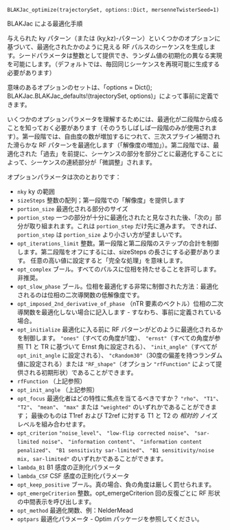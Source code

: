 ```
BLAKJac_optimize(trajectorySet, options::Dict, mersenneTwisterSeed=1)
```

BLAKJac による最適化手順

与えられた ky パターン（または (ky,kz)-パターン）といくつかのオプションに基づいて、最適化されたかのように見える RF パルスのシーケンスを生成します。シードパラメータは整数として提供でき、ランダム値の初期化の異なる実現を可能にします。（デフォルトでは、毎回同じシーケンスを再現可能に生成する必要があります）

意味のあるオプションのセットは、「options = Dict(); BLAKJac.BLAKJac_defaults!(trajectorySet, options)」によって事前に定義できます。

いくつかのオプションパラメータを理解するためには、最適化が二段階から成ることを知っておく必要があります（そのうちしばしば一段階のみが使用されます）。第一段階では、自由度の数が増加するにつれて、三次スプライン補間された滑らかな RF パターンを最適化します（「解像度の増加」）。第二段階では、最適化された「過去」を前提に、シーケンスの部分を部分ごとに最適化することによって、シーケンスの連続部分が「微調整」されます。

オプションパラメータは次のとおりです：

  * `nky`             ky の範囲
  * `sizeSteps`       整数の配列；第一段階での「解像度」を提供します
  * `portion_size`    最適化される部分のサイズ
  * `portion_step`    一つの部分が十分に最適化されたと見なされた後、「次の」部分が取り組まれます。これは `portion_step` だけ先に進みます。                   できれば、`portion_step` は `portion_size` より小さい方が望ましいです。
  * `opt_iterations_limit`  整数。第一段階と第二段階のステップの合計を制御します。第二段階をオフにするには、sizeSteps の長さにする必要があります。                     任意の高い値に設定すると「完全な処理」を意味します。
  * `opt_complex`     ブール。すべてのパルスに位相を持たせることを許可します。非推奨。
  * `opt_slow_phase`  ブール。位相を最適化する非常に制御された方法：最適化されるのは位相の二次導関数の低解像度です。
  * `opt_imposed_2nd_derivative_of_phase`        （nTR 要素のベクトル）位相の二次導関数を最適化しない場合に記入します -                                            すなわち、事前に定義されている場合。
  * `opt_initialize`  最適化に入る前に RF パターンがどのように最適化されるかを制御します。 `"ones"`（すべての角度が1度）、                      `"ernst"`（すべての角度が参照 T1 と TR に基づいて Ernst 角に設定される）、 `"init_angle"`（すべてが `opt_init_angle` に設定される）、                     `"cRandom30"`（30度の偏差を持つランダム値に設定される）または `"RF_shape"`（オプション                      `"rfFunction"` によって提供される初期形状）であることができます。
  * `rfFunction`      （上記参照）
  * `opt_init_angle`  （上記参照）
  * `opt_focus`       最適化者はどの特性に焦点を当てるべきですか？ `"rho"`、 `"T1"`、 `"T2"`、 `"mean"`、 `"max"` または `"weighted"` のいずれかであることができます；                      最後のものは T1ref および T2ref に対する T1 と T2 の *相対的* ノイズレベルを組み合わせます。
  * `opt_criterion`   `"noise_level"`、 `"low-flip corrected noise"`、 `"sar-limited noise"`、 `"information content"`、                  `"information content penalized"`、                    `"B1 sensitivity sar-limited"`、 `"B1 sensitivity/noise mix, sar-limited"` のいずれかであることができます。
  * `lambda_B1`       B1 感度の正則化パラメータ
  * `lambda_CSF`      CSF 感度の正則化パラメータ
  * `opt_keep_positive`   ブール。真の場合、負の角度は厳しく罰せられます。
  * `opt_emergeCriterion` 整数。opt_emergeCriterion 回の反復ごとに RF 形状の中間表示を呼び出します。
  * `opt_method`      最適化関数、例：NelderMead
  * `optpars`         最適化パラメータ - Optim パッケージを参照してください。
